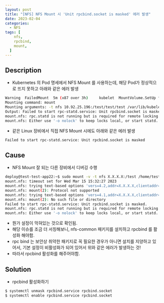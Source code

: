 ```yaml
---
layout: post
title: "[NFS] NFS Mount 시 'Unit rpcbind.socket is masked' 에러 발생"
date: 2023-02-04
categories:
  - NFS
tags: [
    nfs,
    rpcbind,
    mount,
  ]
---
```

## Description

- Kubernetes 의 Pod 명세에서 NFS Mount 를 사용하는데, 해당 Pod가 정상적으로 뜨지 못하고 아래와 같은 에러 발생

```bash
Warning  FailedMount  5m (x87 over 3h)     kubelet  MountVolume.SetUp failed for volume "default-ws-test" : mount failed: exit status 32
Mounting command: mount
Mounting arguments: -t nfs 10.92.25.196:/test/test/test /var/lib/kubelet/pods/testvolumes/kubernetes.io~nfs/default-ws-test
Output: Failed to start rpc-statd.service: Unit rpcbind.socket is masked.
mount.nfs: rpc.statd is not running but is required for remote locking.
mount.nfs: Either use '-o nolock' to keep locks local, or start statd.
```

- 같은 Linux 장비에서 직접 NFS Mount 시에도 아래와 같은 에러 발생

```bash
Failed to start rpc-statd.service: Unit rpcbind.socket is masked
```

## Cause

- NFS Mount 잘 되는 다른 장비에서 디버깅 수행

```bash
deploy@test-test-app22:~$ sudo mount -v -t nfs X.X.X.X:/test /home/test/nfs-test
mount.nfs: timeout set for Wed Mar 15 15:32:27 2023
mount.nfs: trying text-based options 'vers=4.2,addr=X.X.X.X,clientaddr=X.X.X.X'
mount.nfs: mount(2): Protocol not supported
mount.nfs: trying text-based options 'vers=4.1,addr=X.X.X.X,clientaddr=X.X.X.X'
mount.nfs: mount(2): No such file or directory
Failed to start rpc-statd.service: Unit rpcbind.socket is masked.
mount.nfs: rpc.statd is not running but is required for remote locking.
mount.nfs: Either use '-o nolock' to keep locks local, or start statd.
```

- 뭔가 설정이 막혀있는 것으로 확인됨.
- 해당 이슈를 조금 더 서칭해보니, nfs-common 패키지를 설치하고 rpcbind 를 활성화 해야함.
- rpc bind 는 보안상 취약한 패키지로 꼭 필요한 경우가 아니면 설치를 지양하고 있어서, 기본 설정이 비활성화가 되어 있어서 위와 같은 에러가 발생하는 것!
- 따라서 rpcbind 활성화를 해주어야함.

## Solution

- rpcbind 활성화하기

```bash
$ systemctl unmask rpcbind.service rpcbind.socket
$ systemctl enable rpcbind.service rpcbind.socket
```